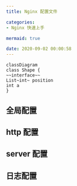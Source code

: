 ```yaml
---
title: Nginx 配置文件

categories:
- Nginx 快速上手

mermaid: true

date: 2020-09-02 00:00:58
---
```


```mermaid
classDiagram
class Shape {
~~interface~~
List~int~ position
int a
}

```

## 全局配置

## http 配置

## server 配置

## 日志配置